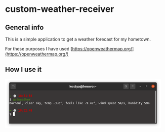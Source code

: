 # custom-weather-receiver

## General info

This is a simple application to get a weather forecast for my hometown.

For these purposes I have used [https://openweathermap.org/](https://openweathermap.org/)

## How I use it

![use case](user_case_for_readme.png)

